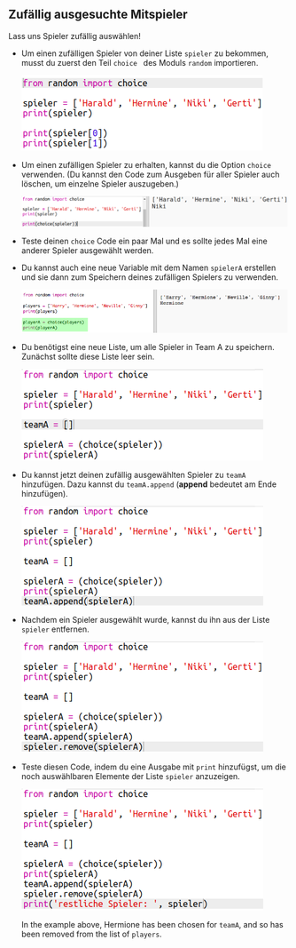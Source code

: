 ## Zufällig ausgesuchte Mitspieler

Lass uns Spieler zufällig auswählen!

+ Um einen zufälligen Spieler von deiner Liste `spieler` zu bekommen, musst du zuerst den Teil `choice ` des Moduls `random` importieren.
    
    ![screenshot](images/team-import-random.png)

+ Um einen zufälligen Spieler zu erhalten, kannst du die Option `choice` verwenden. (Du kannst den Code zum Ausgeben für aller Spieler auch löschen, um einzelne Spieler auszugeben.)
    
    ![screenshot](images/team-random-player.png)

+ Teste deinen `choice` Code ein paar Mal und es sollte jedes Mal eine anderer Spieler ausgewählt werden.

+ Du kannst auch eine neue Variable mit dem Namen `spielerA` erstellen und sie dann zum Speichern deines zufälligen Spielers zu verwenden.
    
    ![screenshot](images/team-random-playerA.png)

+ Du benötigst eine neue Liste, um alle Spieler in Team A zu speichern. Zunächst sollte diese Liste leer sein.
    
    ![screenshot](images/team-teamA.png)

+ Du kannst jetzt deinen zufällig ausgewählten Spieler zu `teamA` hinzufügen. Dazu kannst du `teamA.append` (**append** bedeutet am Ende hinzufügen).
    
    ![screenshot](images/team-teamA-add.png)

+ Nachdem ein Spieler ausgewählt wurde, kannst du ihn aus der Liste `spieler` entfernen.
    
    ![screenshot](images/team-players-remove.png)

+ Teste diesen Code, indem du eine Ausgabe mit `print` hinzufügst, um die noch auswählbaren Elemente der Liste `spieler` anzuzeigen.
    
    ![screenshot](images/team-players-remove-test.png)
    
    In the example above, Hermione has been chosen for `teamA`, and so has been removed from the list of `players`.